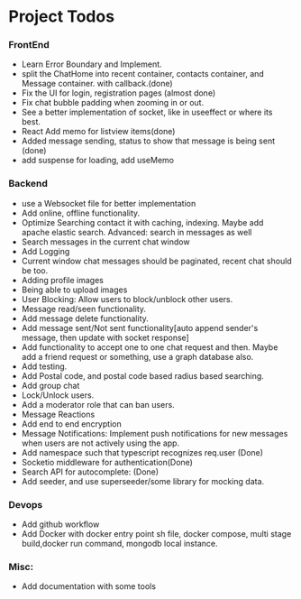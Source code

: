 # Project Todos

### FrontEnd
- Learn Error Boundary and Implement.
- split the ChatHome into recent container, contacts container, and Message container. with callback.(done)
- Fix the UI for login, registration pages (almost done)
- Fix chat bubble padding when zooming in or out.
- See a better implementation of socket, like in useeffect or where its best.
- React Add memo for listview items(done)
- Added message sending, status to show that message is being sent (done)
- add suspense for loading, add useMemo

### Backend

- use a Websocket file for better implementation
- Add online, offline functionality.
- Optimize Searching contact it with caching, indexing. Maybe add apache elastic search. Advanced: search in messages as well
- Search messages in the current chat window
- Add Logging
- Current window chat messages should be paginated, recent chat should be too.
- Adding profile images
- Being able to upload images
- User Blocking: Allow users to block/unblock other users.
- Message read/seen functionality.
- Add message delete functionality.
- Add message sent/Not sent functionality[auto append sender's message, then update with socket response]
- Add functionality to accept one to one chat request and then. Maybe add a friend request or something, use a graph database also.
- Add testing.
- Add Postal code, and postal code based radius based searching.
- Add group chat
- Lock/Unlock users.
- Add a moderator role that can ban users.
- Message Reactions
- Add end to end encryption
- Message Notifications: Implement push notifications for new messages when users are not actively using the app.
- Add namespace such that typescript recognizes req.user (Done)
- Socketio middleware for authentication(Done)
- Search API for autocomplete: (Done)
- Add seeder, and use superseeder/some library for mocking data.
### Devops
- Add github workflow
- Add Docker with docker entry point sh file, docker compose, multi stage build,docker run command, mongodb local instance.

### Misc:
- Add documentation with some tools
